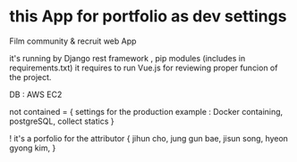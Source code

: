 
# this App for portfolio as dev settings

Film community & recruit web App

it's running by Django rest framework , pip modules (includes in requirements.txt)
it requires to run Vue.js for reviewing proper funcion of the project. 

DB : AWS EC2 

not contained = { settings for the production example : Docker containing, postgreSQL, collect statics }

! it's a porfolio for the attributor {
                                           jihun cho,
                                           jung gun bae,
                                           jisun song,
                                           hyeon gyong kim,
                                      }
                                      
                                      

                                           
